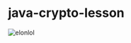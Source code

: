 # java-crypto-lesson
![elonlol](https://cloudfront-us-east-1.images.arcpublishing.com/coindesk/MHIS6RNLSJGXRPVQT4RAT53RTM.png)
